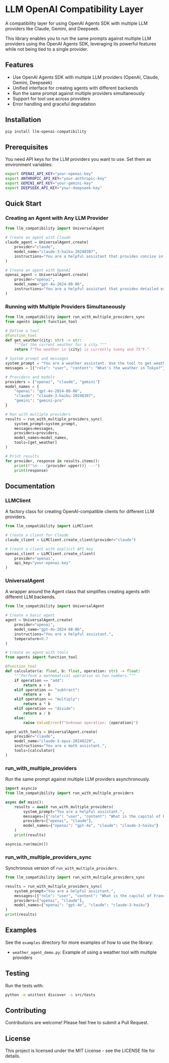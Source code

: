 # LLM OpenAI Compatibility Layer

A compatibility layer for using OpenAI Agents SDK with multiple LLM providers like Claude, Gemini, and Deepseek.

This library enables you to run the same prompts against multiple LLM providers using the OpenAI Agents SDK, leveraging its powerful features while not being tied to a single provider.

## Features

- Use OpenAI Agents SDK with multiple LLM providers (OpenAI, Claude, Gemini, Deepseek)
- Unified interface for creating agents with different backends
- Run the same prompt against multiple providers simultaneously
- Support for tool use across providers
- Error handling and graceful degradation

## Installation

```bash
pip install llm-openai-compatibility
```

## Prerequisites

You need API keys for the LLM providers you want to use. Set them as environment variables:

```bash
export OPENAI_API_KEY="your-openai-key"
export ANTHROPIC_API_KEY="your-anthropic-key"
export GEMINI_API_KEY="your-gemini-key"
export DEEPSEEK_API_KEY="your-deepseek-key"
```

## Quick Start

### Creating an Agent with Any LLM Provider

```python
from llm_compatibility import UniversalAgent

# Create an agent with Claude
claude_agent = UniversalAgent.create(
    provider="claude",
    model_name="claude-3-haiku-20240307",
    instructions="You are a helpful assistant that provides concise information."
)

# Create an agent with OpenAI
openai_agent = UniversalAgent.create(
    provider="openai",
    model_name="gpt-4o-2024-08-06",
    instructions="You are a helpful assistant that provides detailed explanations."
)
```

### Running with Multiple Providers Simultaneously

```python
from llm_compatibility import run_with_multiple_providers_sync
from agents import function_tool

# Define a tool
@function_tool
def get_weather(city: str) -> str:
    """Get the current weather for a city."""
    return f"The weather in {city} is currently sunny and 75°F."

# System prompt and messages
system_prompt = "You are a weather assistant. Use the tool to get weather information."
messages = [{"role": "user", "content": "What's the weather in Tokyo?"}]

# Providers and models
providers = ["openai", "claude", "gemini"]
model_names = {
    "openai": "gpt-4o-2024-08-06",
    "claude": "claude-3-haiku-20240307",
    "gemini": "gemini-pro"
}

# Run with multiple providers
results = run_with_multiple_providers_sync(
    system_prompt=system_prompt,
    messages=messages,
    providers=providers,
    model_names=model_names,
    tools=[get_weather]
)

# Print results
for provider, response in results.items():
    print(f"\n--- {provider.upper()} ---")
    print(response)
```

## Documentation

### LLMClient

A factory class for creating OpenAI-compatible clients for different LLM providers.

```python
from llm_compatibility import LLMClient

# Create a client for Claude
claude_client = LLMClient.create_client(provider="claude")

# Create a client with explicit API key
openai_client = LLMClient.create_client(
    provider="openai",
    api_key="your-openai-key"
)
```

### UniversalAgent

A wrapper around the Agent class that simplifies creating agents with different LLM backends.

```python
from llm_compatibility import UniversalAgent

# Create a basic agent
agent = UniversalAgent.create(
    provider="openai",
    model_name="gpt-4o-2024-08-06",
    instructions="You are a helpful assistant.",
    temperature=0.7
)

# Create an agent with tools
from agents import function_tool

@function_tool
def calculator(a: float, b: float, operation: str) -> float:
    """Perform a mathematical operation on two numbers."""
    if operation == "add":
        return a + b
    elif operation == "subtract":
        return a - b
    elif operation == "multiply":
        return a * b
    elif operation == "divide":
        return a / b
    else:
        raise ValueError(f"Unknown operation: {operation}")

agent_with_tools = UniversalAgent.create(
    provider="claude",
    model_name="claude-3-opus-20240229",
    instructions="You are a math assistant.",
    tools=[calculator]
)
```

### run_with_multiple_providers

Run the same prompt against multiple LLM providers asynchronously.

```python
import asyncio
from llm_compatibility import run_with_multiple_providers

async def main():
    results = await run_with_multiple_providers(
        system_prompt="You are a helpful assistant.",
        messages=[{"role": "user", "content": "What is the capital of France?"}],
        providers=["openai", "claude"],
        model_names={"openai": "gpt-4o", "claude": "claude-3-haiku"}
    )
    print(results)

asyncio.run(main())
```

### run_with_multiple_providers_sync

Synchronous version of `run_with_multiple_providers`.

```python
from llm_compatibility import run_with_multiple_providers_sync

results = run_with_multiple_providers_sync(
    system_prompt="You are a helpful assistant.",
    messages=[{"role": "user", "content": "What is the capital of France?"}],
    providers=["openai", "claude"],
    model_names={"openai": "gpt-4o", "claude": "claude-3-haiku"}
)
print(results)
```

## Examples

See the `examples` directory for more examples of how to use the library:

- `weather_agent_demo.py`: Example of using a weather tool with multiple providers

## Testing

Run the tests with:

```bash
python -m unittest discover -s src/tests
```

## Contributing

Contributions are welcome! Please feel free to submit a Pull Request.

## License

This project is licensed under the MIT License - see the LICENSE file for details.
